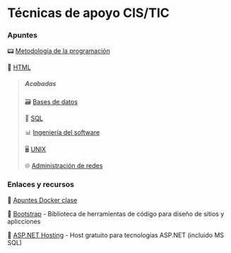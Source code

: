 # Técnicas de apoyo CIS/TIC
### Apuntes
:pager: [Metodología de la programación](https://github.com/13sauca13/PRG/blob/master/MF5.2%20Metodolog%C3%ADas%20de%20la%20programaci%C3%B3n/Apuntes.md)

:flags: [HTML](https://github.com/13sauca13/PRG/blob/master/MF5.4%20HTML/Apuntes.md)

> ##### Acabadas
> :card_file_box: [Bases de datos](https://github.com/13sauca13/PRG/blob/master/MF6.1%20BBDD/Apuntes.md)
>
> :page_facing_up: [SQL](https://github.com/13sauca13/PRG/blob/master/MF6.2%20SQL/Apuntes.md)
>
> :bar_chart: [Ingeniería del software](https://github.com/13sauca13/PRG/blob/master/MF5.1%20Ingenieria%20software/Apuntes.md)
>
> :desktop_computer: [UNIX](https://github.com/13sauca13/PRG/blob/master/MF2.2%20UNIX/Apuntes.md)
>
> :globe_with_meridians: [Administración de redes](https://github.com/13sauca13/PRG/blob/master/MF3.2%20Admin%20redes/Apuntes.md)

### Enlaces y recursos
:whale: [Apuntes Docker clase](https://github.com/13sauca13/PRG/blob/master/MF5.2%20Metodolog%C3%ADas%20de%20la%20programaci%C3%B3n/Docker.md)

:link: [Bootstrap](https://getbootstrap.com/) - Biblioteca de herramientas de código para diseño de sitios y aplicciones

:link: [ASP.NET Hosting](https://freeasphosting.net/) - Host gratuito para tecnologías ASP.NET (incluido MS SQL)
